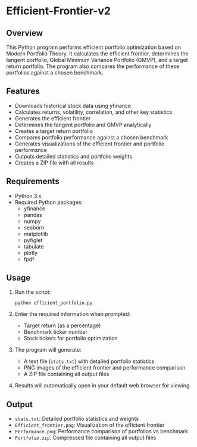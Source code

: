 # Efficient-Frontier-v2

## Overview
This Python program performs efficient portfolio optimization based on Modern Portfolio Theory. It calculates the efficient frontier, determines the tangent portfolio, Global Minimum Variance Portfolio (GMVP), and a target return portfolio. The program also compares the performance of these portfolios against a chosen benchmark.

## Features
- Downloads historical stock data using yfinance
- Calculates returns, volatility, correlation, and other key statistics
- Generates the efficient frontier
- Determines the tangent portfolio and GMVP analytically
- Creates a target return portfolio
- Compares portfolio performance against a chosen benchmark
- Generates visualizations of the efficient frontier and portfolio performance
- Outputs detailed statistics and portfolio weights
- Creates a ZIP file with all results

## Requirements
- Python 3.x
- Required Python packages:
  - yfinance
  - pandas
  - numpy
  - seaborn
  - matplotlib
  - pyfiglet
  - tabulate
  - plotly
  - fpdf

## Usage
1. Run the script:
   ```
   python efficient_portfolio.py
   ```
2. Enter the required information when prompted:
   - Target return (as a percentage)
   - Benchmark ticker number
   - Stock tickers for portfolio optimization

3. The program will generate:
   - A text file (`stats.txt`) with detailed portfolio statistics
   - PNG images of the efficient frontier and performance comparison
   - A ZIP file containing all output files

4. Results will automatically open in your default web browser for viewing.

## Output
- `stats.txt`: Detailed portfolio statistics and weights
- `Efficient_frontier.png`: Visualization of the efficient frontier
- `Performance.png`: Performance comparison of portfolios vs benchmark
- `Portfolio.zip`: Compressed file containing all output files
